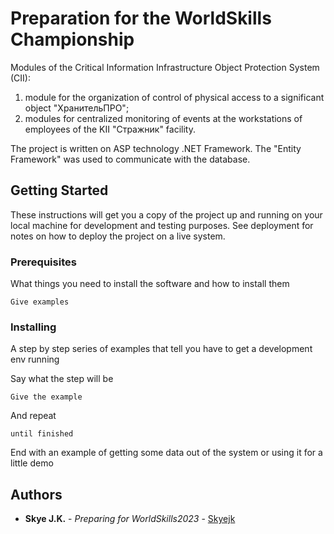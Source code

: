 # Preparation for the WorldSkills Championship

Modules of the Critical Information Infrastructure Object Protection System (CII):

1) module for the organization of control of physical access to a significant object "ХранительПРО";
2) modules for centralized monitoring of events at the workstations of employees of the KII "Стражник" facility.

The project is written on ASP technology .NET Framework.
The "Entity Framework" was used to communicate with the database.

## Getting Started

These instructions will get you a copy of the project up and running on your local machine for development and testing purposes. See deployment for notes on how to deploy the project on a live system.

### Prerequisites

What things you need to install the software and how to install them

```
Give examples
```

### Installing

A step by step series of examples that tell you have to get a development env running

Say what the step will be

```
Give the example
```

And repeat

```
until finished
```

End with an example of getting some data out of the system or using it for a little demo

## Authors

* **Skye J.K.** - *Preparing for WorldSkills2023* - [Skyejk](https://github.com/Skyejk)
